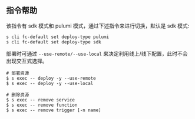 ## 指令帮助

该指令有 sdk 模式和 pulumi 模式，通过下述指令来进行切换，默认是 sdk 模式:

```shell
s cli fc-default set deploy-type pulumi
s cli fc-default set deploy-type sdk
```

部署时可通过 ```--use-remote/--use-local``` 来决定利用线上/线下配置，此时不会出现交互式选择。

```shell
# 部署资源
$ s exec -- deploy -y --use-remote
$ s exec -- deploy -y --use-local

# 删除资源
$ s exec -- remove service
$ s exec -- remove function
$ s exec -- remove trigger [-n name]
```
